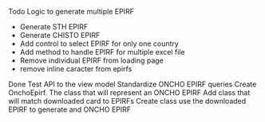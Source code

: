﻿Todo
Logic to generate multiple EPIRF
 - Generate STH EPIRF
 - Generate CHISTO EPIRF
 - Add control to select EPIRF for only one country
 - Add method to handle EPIRF for multiple excel file
 - Remove individual EPIRF from loading page
 - remove inline caracter from epirfs

Done
Test API to the view model
Standardize ONCHO EPIRF queries
Create OnchoEpirf. The class that will represent an ONCHO EPIRF
Add class that will match downloaded card to EPIRFs
Create class use the downloaded EPIRF to generate and ONCHO EPIRF
